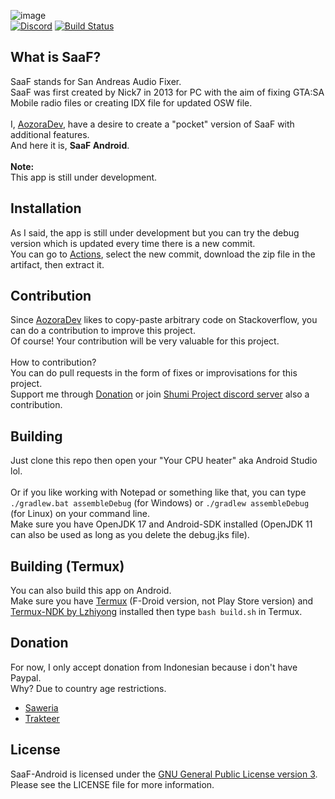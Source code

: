 ![image](https://repository-images.githubusercontent.com/374664892/2808cf99-1094-4c91-b785-1f695165bd2f) \
[![Discord](https://discordapp.com/api/guilds/727819855222407239/widget.png?style=shield)](https://discord.gg/nVXqAJD) [![Build Status](https://github.com/Shumi-Project/SaaF-Android/workflows/Build/badge.svg)](https://github.com/Shumi-Project/SaaF-Android/actions)
## What is SaaF?
SaaF stands for San Andreas Audio Fixer. \
SaaF was first created by Nick7 in 2013 for PC with the aim of fixing GTA:SA Mobile radio files or creating IDX file for updated OSW file. \
\
I, [AozoraDev](https://github.com/AozoraDev), have a desire to create a "pocket" version of SaaF with additional features. \
And here it is, **SaaF Android**. \
\
**Note:** \
This app is still under development.
## Installation
As I said, the app is still under development but you can try the debug version which is updated every time there is a new commit. \
You can go to [Actions](https://github.com/Shumi-Project/SaaF-Android/actions), select the new commit, download the zip file in the artifact, then extract it.
## Contribution
Since [AozoraDev](https://github.com/AozoraDev) likes to copy-paste arbitrary code on Stackoverflow, you can do a contribution to improve this project. \
Of course! Your contribution will be very valuable for this project. \
\
How to contribution? \
You can do pull requests in the form of fixes or improvisations for this project. \
Support me through [Donation](#Donation) or join [Shumi Project discord server](https://discord.gg/nVXqAJD) also a contribution.
## Building
Just clone this repo then open your "Your CPU heater" aka Android Studio lol. \
\
Or if you like working with Notepad or something like that, you can type `./gradlew.bat assembleDebug` (for Windows) or `./gradlew assembleDebug` (for Linux) on your command line. \
Make sure you have OpenJDK 17 and Android-SDK installed (OpenJDK 11 can also be used as long as you delete the debug.jks file).
## Building (Termux)
You can also build this app on Android. \
Make sure you have [Termux](https://github.com/termux/termux-app) (F-Droid version, not Play Store version) and [Termux-NDK by Lzhiyong](https://github.com/Lzhiyong/termux-ndk) installed then type `bash build.sh` in Termux.
## Donation
For now, I only accept donation from Indonesian because i don't have Paypal. \
Why? Due to country age restrictions.
- [Saweria](https://saweria.co/AozoraDev)
- [Trakteer](https://trakteer.id/AozoraDev)

## License
SaaF-Android is licensed under the [GNU General Public License version 3](https://opensource.org/licenses/GPL-3.0). \
Please see the LICENSE file for more information.